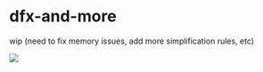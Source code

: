 # dfx-and-more

wip (need to fix memory issues, add more simplification rules, etc)

<img src="http://i.imgur.com/ZOlMdFg.png" />

